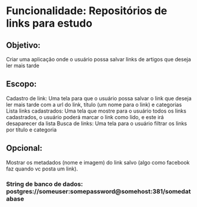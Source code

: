 # Funcionalidade: Repositórios de links para estudo
## Objetivo: 
Criar uma aplicação onde o usuário possa salvar links de artigos que deseja ler mais tarde
## Escopo:
Cadastro de link: Uma tela para que o usuário possa salvar o link que deseja ler mais tarde com a url do link, título (um nome para o link) e categorias
Lista links cadastrados: Uma tela que mostre para o usuário todos os links cadastrados, o usuário poderá marcar o link como lido, e este irá desaparecer da lista
Busca de links: Uma tela para o usuário filtrar os links por título e categoria 

## Opcional:
Mostrar os metadados (nome e imagem) do link salvo (algo como facebook faz quando vc posta um link).

### String de banco de dados: postgres://someuser:somepassword@somehost:381/somedatabase